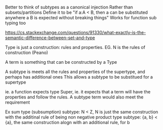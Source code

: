 Better to think of subtypes as a canonical injection 
Rather than subsets/partitions
Define it to be "if a:A < B, then a can be substituted anywhere a B is expected without breaking things"
Works for function sub typing too

https://cs.stackexchange.com/questions/91330/what-exactly-is-the-semantic-difference-between-set-and-type


Type is just a construction: rules and properties.
EG. N is the rules of construction (Peano)

A term is something that can be constructed by a Type

A subtype is meets all the rules and properties of the supertype, and perhaps has additional ones
This allows a subtype to be substitued for a supertype

ie. a function expects type Super, ie. it expects that a term will have the properties and follow the rules.
A subtype term would also meet the requirement

Ex
sum type (subsumption) subtype: N < Z, N is just the same construction with the additinal rule of being non negative
product type subtype: {a, b} < {a}, the same construction alogn with an additional rule, for b
